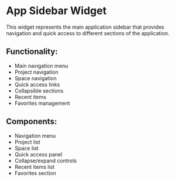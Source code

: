 # App Sidebar Widget

This widget represents the main application sidebar that provides navigation and quick access to different sections of the application.

## Functionality:

- Main navigation menu
- Project navigation
- Space navigation
- Quick access links
- Collapsible sections
- Recent items
- Favorites management

## Components:

- Navigation menu
- Project list
- Space list
- Quick access panel
- Collapse/expand controls
- Recent items list
- Favorites section
